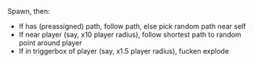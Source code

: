 Spawn, then:
- If has (preassigned) path, follow path, else pick random path near self
- If near player (say, x10 player radius), follow shortest path to random point around player
- If in triggerbox of player (say, x1.5 player radius), fucken explode
